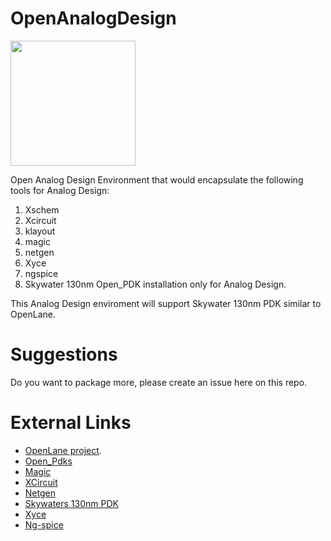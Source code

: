 # OpenAnalogDesign

[<img src="https://raw.githubusercontent.com/mabrains/sky130_ubuntu_setup/main/logo.svg" width="200">](http://mabrains.com/)

Open Analog Design Environment that would encapsulate the following tools for Analog Design:

1. Xschem
2. Xcircuit
3. klayout
4. magic
5. netgen
6. Xyce
7. ngspice
8. Skywater 130nm Open_PDK installation only for Analog Design.

This Analog Design enviroment will support Skywater 130nm PDK similar to OpenLane.

# Suggestions

Do you want to package more, please create an issue here on this repo.

# External Links
* [OpenLane project](https://github.com/The-OpenROAD-Project/OpenLane).
* [Open_Pdks](https://github.com/RTimothyEdwards/open_pdks)
* [Magic](https://github.com/RTimothyEdwards/magic)
* [XCircuit](https://github.com/RTimothyEdwards/XCircuit)
* [Netgen](https://github.com/RTimothyEdwards/netgen)
* [Skywaters 130nm PDK](https://github.com/google/skywater-pdk)
* [Xyce](https://xyce.sandia.gov/)
* [Ng-spice](http://ngspice.sourceforge.net/)


